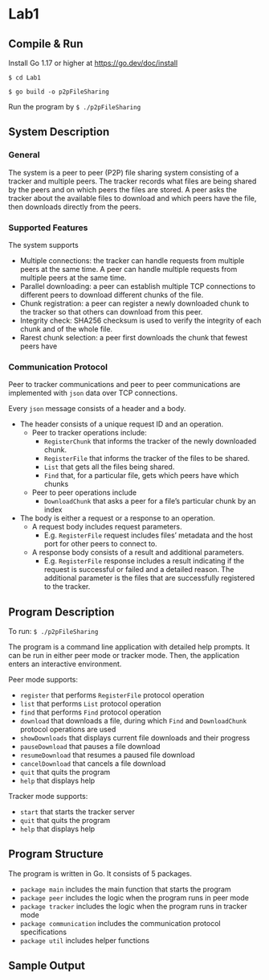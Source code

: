 # Lab1

## Compile & Run

Install Go 1.17 or higher at https://go.dev/doc/install

`$ cd Lab1`

`$ go build -o p2pFileSharing`

Run the program by `$ ./p2pFileSharing`

## System Description

### General

The system is a peer to peer (P2P) file sharing system consisting of a tracker and multiple peers. The tracker records what files are being shared by the peers and on which peers the files are stored. A peer asks the tracker about the available files to download and which peers have the file, then downloads directly from the peers.

### Supported Features

The system supports

- Multiple connections: the tracker can handle requests from multiple peers at the same time. A peer can handle multiple requests from multiple peers at the same time.
- Parallel downloading: a peer can establish multiple TCP connections to different peers to download different chunks of the file.
- Chunk registration: a peer can register a newly downloaded chunk to the tracker so that others can download from this peer.
- Integrity check: SHA256 checksum is used to verify the integrity of each chunk and of the whole file.
- Rarest chunk selection: a peer first downloads the chunk that fewest peers have

### Communication Protocol

Peer to tracker communications and peer to peer communications are implemented with `json` data over TCP connections. 

Every `json` message consists of a header and a body.

- The header consists of a unique request ID and an operation.
  - Peer to tracker operations include:
    - `RegisterChunk` that informs the tracker of the newly downloaded chunk.
    - `RegisterFile` that informs the tracker of the files to be shared.
    - `List` that gets all the files being shared.
    - `Find` that, for a particular file, gets which peers have which chunks
  - Peer to peer operations include
    - `DownloadChunk` that asks a peer for a file’s particular chunk by an index
- The body is either a request or a response to an operation.
  - A request body includes request parameters.
    - E.g. `RegisterFile` request includes files’ metadata and the host port for other peers to connect to.
  - A response body consists of a result and additional parameters.
    - E.g. `RegisterFile` response includes a result indicating if the request is successful or failed and a detailed reason. The additional parameter is the files that are successfully registered to the tracker.

## Program Description

To run: `$ ./p2pFileSharing`

The program is a command line application with detailed help prompts. It can be run in either peer mode or tracker mode. Then, the application enters an interactive environment.

Peer mode supports:

- `register` that performs `RegisterFile` protocol operation
- `list` that performs `List` protocol operation
- `find` that performs `Find` protocol operation
- `download` that downloads a file, during which `Find` and `DownloadChunk` protocol operations are used
- `showDownloads` that displays current file downloads and their progress
- `pauseDownload` that pauses a file download
- `resumeDownload` that resumes a paused file download
- `cancelDownload` that cancels a file download
- `quit` that quits the program
- `help` that displays help

Tracker mode supports:

- `start` that starts the tracker server
- `quit` that quits the program
- `help` that displays help

## Program Structure

The program is written in Go. It consists of 5 packages.

- `package main` includes the main function that starts the program
- `package peer` includes the logic when the program runs in peer mode
- `package tracker` includes the logic when the program runs in tracker mode
- `package communication` includes the communication protocol specifications
- `package util` includes helper functions

## Sample Output


